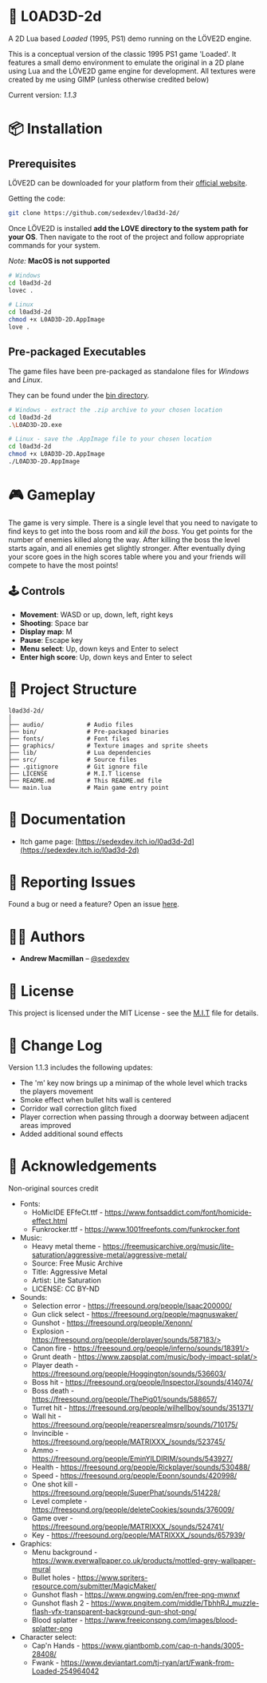 # 📘 L0AD3D-2d

A 2D Lua based _Loaded_ (1995, PS1) demo running on the L&Ouml;VE2D engine.

This is a conceptual version of the classic 1995 PS1 game 'Loaded'. It features a small demo environment
to emulate the original in a 2D plane using Lua and the L&Ouml;VE2D game engine for development. All textures
were created by me using GIMP (unless otherwise credited below)

Current version: _1.1.3_

# 📦 Installation

## Prerequisites

L&Ouml;VE2D can be downloaded for your platform from their [official website](https://love2d.org/#download).

Getting the code:

```bash
git clone https://github.com/sedexdev/l0ad3d-2d/
```

Once L&Ouml;VE2D is installed **add the LOVE directory to the system path for your OS**. Then navigate to the root of the project and follow appropriate commands for your system.

_Note:_ **MacOS is not supported**

```bash
# Windows
cd l0ad3d-2d
lovec .
```

```bash
# Linux
cd l0ad3d-2d
chmod +x L0AD3D-2D.AppImage
love .
```

## Pre-packaged Executables

The game files have been pre-packaged as standalone files for _Windows_ and _Linux_.

They can be found under the [bin directory](https://github.com/sedexdev/l0ad3d-2d/tree/main/bin).

```bash
# Windows - extract the .zip archive to your chosen location
cd l0ad3d-2d
.\L0AD3D-2D.exe
```

```bash
# Linux - save the .AppImage file to your chosen location
cd l0ad3d-2d
chmod +x L0AD3D-2D.AppImage
./L0AD3D-2D.AppImage
```

# 🎮 Gameplay

The game is very simple. There is a single level that you need to navigate to find keys to get into the boss room and _kill the boss_. You get points for the number of enemies killed along the way. After killing the boss the level starts again, and all enemies get slightly stronger. After eventually dying your score goes in the high scores table where you and your friends will compete to have the most points!

## 🕹️ Controls

-   **Movement**: WASD or up, down, left, right keys
-   **Shooting**: Space bar
-   **Display map**: M
-   **Pause**: Escape key
-   **Menu select**: Up, down keys and Enter to select
-   **Enter high score**: Up, down keys and Enter to select

# 📂 Project Structure

```
l0ad3d-2d/
│
├── audio/            # Audio files
├── bin/              # Pre-packaged binaries
├── fonts/            # Font files
├── graphics/         # Texture images and sprite sheets
├── lib/              # Lua dependencies
├── src/              # Source files
├── .gitignore        # Git ignore file
├── LICENSE           # M.I.T license
├── README.md         # This README.md file
└── main.lua          # Main game entry point
```

# 📄 Documentation

-   Itch game page: [https://sedexdev.itch.io/l0ad3d-2d](https://sedexdev.itch.io/l0ad3d-2d)

# 🐛 Reporting Issues

Found a bug or need a feature? Open an issue [here](https://github.com/sedexdev/l0ad3d-2d/issues).

# 🧑‍💻 Authors

-   **Andrew Macmillan** – [@sedexdev](https://github.com/sedexdev)

# 📜 License

This project is licensed under the MIT License - see the [M.I.T](LICENSE) file for details.

# 📝 Change Log

Version 1.1.3 includes the following updates:

-   The 'm' key now brings up a minimap of the whole level which tracks the players movement
-   Smoke effect when bullet hits wall is centered
-   Corridor wall correction glitch fixed
-   Player correction when passing through a doorway between adjacent areas improved
-   Added additional sound effects

# 📣 Acknowledgements

Non-original sources credit

-   Fonts:
    -   HoMicIDE EFfeCt.ttf - https://www.fontsaddict.com/font/homicide-effect.html
    -   Funkrocker.ttf - https://www.1001freefonts.com/funkrocker.font
-   Music:
    -   Heavy metal theme - https://freemusicarchive.org/music/lite-saturation/aggressive-metal/aggressive-metal/
    -   Source: Free Music Archive
    -   Title: Aggressive Metal
    -   Artist: Lite Saturation
    -   LICENSE: CC BY-ND
-   Sounds:
    -   Selection error - https://freesound.org/people/Isaac200000/
    -   Gun click select - https://freesound.org/people/magnuswaker/
    -   Gunshot - https://freesound.org/people/Xenonn/
    -   Explosion - https://freesound.org/people/derplayer/sounds/587183/>
    -   Canon fire - https://freesound.org/people/inferno/sounds/18391/>
    -   Grunt death - https://www.zapsplat.com/music/body-impact-splat/>
    -   Player death - https://freesound.org/people/Hoggington/sounds/536603/
    -   Boss hit - https://freesound.org/people/InspectorJ/sounds/414074/
    -   Boss death - https://freesound.org/people/ThePig01/sounds/588657/
    -   Turret hit - https://freesound.org/people/wilhellboy/sounds/351371/
    -   Wall hit - https://freesound.org/people/reapersrealmsrp/sounds/710175/
    -   Invincible - https://freesound.org/people/MATRIXXX_/sounds/523745/
    -   Ammo - https://freesound.org/people/EminYILDIRIM/sounds/543927/
    -   Health - https://freesound.org/people/Rickplayer/sounds/530488/
    -   Speed - https://freesound.org/people/Eponn/sounds/420998/
    -   One shot kill - https://freesound.org/people/SuperPhat/sounds/514228/
    -   Level complete - https://freesound.org/people/deleteCookies/sounds/376009/
    -   Game over - https://freesound.org/people/MATRIXXX_/sounds/524741/
    -   Key - https://freesound.org/people/MATRIXXX_/sounds/657939/
-   Graphics:
    -   Menu background - https://www.everwallpaper.co.uk/products/mottled-grey-wallpaper-mural
    -   Bullet holes - https://www.spriters-resource.com/submitter/MagicMaker/
    -   Gunshot flash - https://www.pngwing.com/en/free-png-mwnxf
    -   Gunshot flash 2 - https://www.pngitem.com/middle/TbhhRJ_muzzle-flash-vfx-transparent-background-gun-shot-png/
    -   Blood splatter - https://www.freeiconspng.com/images/blood-splatter-png
-   Character select:
    -   Cap'n Hands - https://www.giantbomb.com/cap-n-hands/3005-28408/
    -   Fwank - https://www.deviantart.com/tj-ryan/art/Fwank-from-Loaded-254964042</il>
